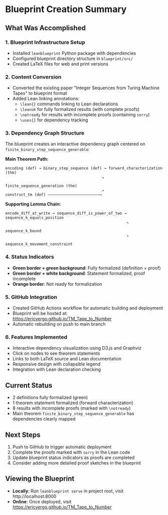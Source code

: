 # Blueprint Creation Summary

## What Was Accomplished

### 1. Blueprint Infrastructure Setup
- Installed `leanblueprint` Python package with dependencies
- Configured blueprint directory structure in `blueprint/src/`
- Created LaTeX files for web and print versions

### 2. Content Conversion
- Converted the existing paper "Integer Sequences from Turing Machine Tapes" to blueprint format
- Added Lean linking annotations:
  - `\lean{}` commands linking to Lean declarations
  - `\leanok` for fully formalized results (with complete proofs)
  - `\notready` for results with incomplete proofs (containing `sorry`)
  - `\uses{}` for dependency tracking

### 3. Dependency Graph Structure
The blueprint creates an interactive dependency graph centered on `finite_binary_step_sequence_generable`:

**Main Theorem Path:**
```
encoding (def) → binary_step_sequence (def) → forward_characterization (thm)
                                           ↘
                                             finite_sequence_generation (thm)
                                           ↗
construct_tm (def) ———————————————————————→
```

**Supporting Lemma Chain:**
```
encode_diff_at_write → sequence_diff_is_power_of_two → sequence_k_equals_position
                                                      ↘
                                                        sequence_k_bound
                                                      ↘
                                                        sequence_k_movement_constraint
```

### 4. Status Indicators
- **Green border + green background**: Fully formalized (definition + proof)
- **Green border + white background**: Statement formalized, proof incomplete
- **Orange border**: Not ready for formalization

### 5. GitHub Integration
- Created GitHub Actions workflow for automatic building and deployment
- Blueprint will be hosted at: https://ericvergo.github.io/TM_Tape_to_Number
- Automatic rebuilding on push to main branch

### 6. Features Implemented
- Interactive dependency visualization using D3.js and Graphviz
- Click on nodes to see theorem statements
- Links to both LaTeX source and Lean documentation
- Responsive design with collapsible legend
- Integration with Lean declaration checking

## Current Status
- 2 definitions fully formalized (green)
- 1 theorem statement formalized (forward characterization)
- 8 results with incomplete proofs (marked with `\notready`)
- Main theorem `finite_binary_step_sequence_generable` has dependencies clearly mapped

## Next Steps
1. Push to GitHub to trigger automatic deployment
2. Complete the proofs marked with `sorry` in the Lean code
3. Update blueprint status indicators as proofs are completed
4. Consider adding more detailed proof sketches in the blueprint

## Viewing the Blueprint
- **Locally**: Run `leanblueprint serve` in project root, visit http://localhost:8000
- **Online**: Once deployed, visit https://ericvergo.github.io/TM_Tape_to_Number